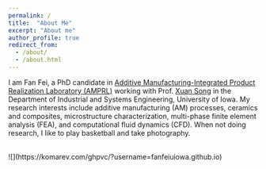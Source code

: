 ```yaml
---
permalink: /
title:  "About Me"
excerpt: "About me"
author_profile: true
redirect_from: 
  - /about/
  - /about.html
---
```


I am Fan Fei, a PhD candidate in [Additive Manufacturing-Integrated Product Realization Laboratory (AMPRL)](http://user.engineering.uiowa.edu/~xuasong/index.html) working with Prof. [Xuan Song](https://engineering.uiowa.edu/people/xuan-song) in the Department of Industrial and Systems Engineering, University of Iowa. My research interests include additive manufacturing (AM) processes, ceramics and composites, microstructure characterization, multi-phase finite element analysis (FEA), and computational fluid dynamics (CFD). When not doing research, I like to play basketball and take photography.

<br/>
![](https://komarev.com/ghpvc/?username=fanfeiuiowa.github.io)